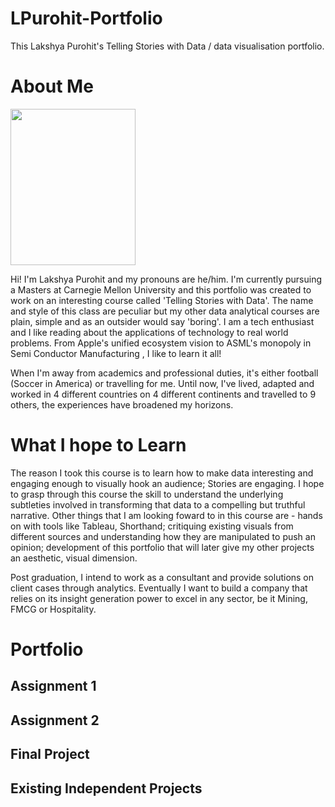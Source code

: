 # LPurohit-Portfolio
This Lakshya Purohit's Telling Stories with Data / data visualisation portfolio.

<div class="flourish-embed flourish-chart" data-src="visualisation/7205615"><script src="https://public.flourish.studio/resources/embed.js"></script></div>

# About Me
<img src="https://user-images.githubusercontent.com/83753036/132281418-03694812-0a92-4a49-b9a9-708b756d76d8.jpg" width="200" height="250"> <br>


Hi! I'm Lakshya Purohit and my pronouns are he/him. I'm currently pursuing a Masters at Carnegie Mellon University and this portfolio was created to work on an interesting course called 'Telling Stories with Data'. The name and style of this class are peculiar but my other data analytical courses are plain, simple and as an outsider would say 'boring'. I am a tech enthusiast and I like reading about the applications of technology to real world problems. From Apple's unified ecosystem vision to ASML's monopoly in Semi Conductor Manufacturing , I like to learn it all!

When I'm away from academics and professional duties, it's either football (Soccer in America) or travelling for me. Until now, I've lived, adapted and worked in 4 different countries on 4 different continents and travelled to 9 others, the experiences have broadened my horizons.


# What I hope to Learn
The reason I took this course is to learn how to make data interesting and engaging enough to visually hook an audience; Stories are engaging. I hope to grasp through this course the skill to understand the underlying subtleties involved in transforming that data to a compelling but truthful narrative. Other things that I am looking foward to in this course are - hands on with tools like Tableau, Shorthand; critiquing existing visuals from different sources and understanding how they are manipulated to push an opinion; development of this portfolio that will later give my other projects an aesthetic, visual dimension.

Post graduation, I intend to work as a consultant and provide solutions on client cases through analytics. Eventually I want to build a company that relies on its 
insight generation power to excel in any sector, be it Mining, FMCG or Hospitality.

# Portfolio

## Assignment 1

## Assignment 2

## Final Project

## Existing Independent Projects

